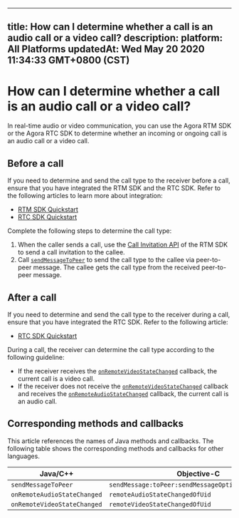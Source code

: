 
---
title: How can I determine whether a call is an audio call or a video call?
description: 
platform: All Platforms
updatedAt: Wed May 20 2020 11:34:33 GMT+0800 (CST)
---
# How can I determine whether a call is an audio call or a video call?
In real-time audio or video communication, you can use the Agora RTM SDK or the Agora RTC SDK to determine whether an incoming or ongoing call is an audio call or a video call.

## Before a call

If you need to determine and send the call type to the receiver before a call, ensure that you have integrated the RTM SDK and the RTC SDK. Refer to the following articles to learn more about integration:

- [RTM SDK Quickstart](https://docs.agora.io/en/Real-time-Messaging/messaging_android?platform=Android)
- [RTC SDK Quickstart](https://docs.agora.io/en/Interactive%20Broadcast/start_live_android?platform=Android)

Complete the following steps to determine the call type:

1. When the caller sends a call, use the [Call Invitation API](../../en/Real-time-Messaging/rtm_invite_android.md) of the RTM SDK to send a call invitation to the callee.
2. Call [`sendMessageToPeer`](https://docs.agora.io/en/Real-time-Messaging/API%20Reference/RTM_java/classio_1_1agora_1_1rtm_1_1_rtm_client.html#a729079805644b3307297fb2e902ab4c9) to send the call type to the callee via peer-to-peer message. The callee gets the call type from the received peer-to-peer message.

## After a call

If you need to determine and send the call type to the receiver during a call, ensure that you have integrated the RTC SDK. Refer to the following article:

- [RTC SDK Quickstart](https://docs.agora.io/en/Interactive%20Broadcast/start_live_android?platform=Android)

During a call, the receiver can determine the call type according to the following guideline:

- If the receiver receives the [`onRemoteVideoStateChanged`](https://docs.agora.io/en/Video/API%20Reference/java/classio_1_1agora_1_1rtc_1_1_i_rtc_engine_event_handler.html#a93ebe88d2544253bf4b13faf34873131) callback, the current call is a video call.
- If the receiver does not receive the [`onRemoteVideoStateChanged`](https://docs.agora.io/en/Video/API%20Reference/java/classio_1_1agora_1_1rtc_1_1_i_rtc_engine_event_handler.html#a93ebe88d2544253bf4b13faf34873131) callback and receives the [`onRemoteAudioStateChanged`](https://docs.agora.io/cn/Video/API%20Reference/java/classio_1_1agora_1_1rtc_1_1_i_rtc_engine_event_handler.html#a24fd6b0d12214f6bc6fa7a9b6235aeff) callback, the current call is an audio call.

## Corresponding methods and callbacks

This article references the names of Java methods and callbacks. The following table shows the corresponding methods and callbacks for other languages.

| Java/C++                  | Objective-C                                       | JavaScript          |
| ------------------------- | ------------------------------------------------- | ------------------- |
| `sendMessageToPeer`         | `sendMessage:toPeer:sendMessageOptions:completion:` | `sendMessage`         |
| `onRemoteAudioStateChanged` | `remoteAudioStateChangedOfUid`                      | `getRemoteAudioStats` |
| `onRemoteVideoStateChanged` | `remoteVideoStateChangedOfUid`                      | `getRemoteVideoStats` |
